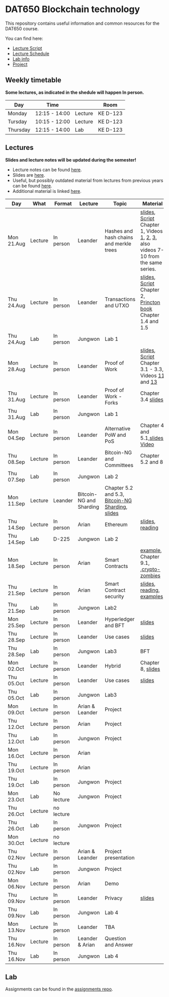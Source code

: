 # DAT650 Blockchain technology

This repository contains useful information and common resources for the DAT650 course.

You can find here:
* [Lecture Script](script.pdf)
* [Lecture Schedule](#lectures)
* [Lab info](#lab)
* [Project](projects)

## Weekly timetable

**Some lectures, as indicated in the shedule will happen In person.**

| Day | Time | | Room |
|----|------|---|------|
| Monday  | 12:15 - 14:00 | Lecture | KE D-123 |
| Tursday | 10:15 - 12:00 | Lecture | KE D-123 |
| Thursday | 12:15 - 14:00 | Lab | KE D-123 |

## Lectures

**Slides and lecture notes will be updated during the semester!**

* Lecture notes can be found [here](script.pdf). 
* Slides are [here](slides).
* Useful, but possibly outdated material from lectures from previous years can be found [here](lecture_material.md).
* Additional material is linked [here](resources.md).


 Day | What | Format | Lecture | Topic | Material |
|-----|------|--------|-----------|-------|----------|
|Mon 21.Aug | Lecture | In person | Leander | Hashes and hash chains and merkle trees | [slides](slides/blockchain1hashchain.pdf), [Script](script.pdf) Chapter 1, Videos [1](https://www.youtube.com/watch?v=TwkrJtTL-wc&list=PLnD_TI73e88dsiKwQ3XDqXPBMwQjVt_TB&index=2), [2](https://www.youtube.com/watch?v=CIvdtlQPUf4&list=PLnD_TI73e88dsiKwQ3XDqXPBMwQjVt_TB&index=3), [3](https://www.youtube.com/watch?v=DjZZz70BJ_o&list=PLnD_TI73e88dsiKwQ3XDqXPBMwQjVt_TB&index=4), also videos 7-10 from the same series.|
|Thu 24.Aug | Lecture | In person | Leander | Transactions and UTXO | [slides](slides/blockchain2utxo.pdf), [Script](script.pdf) Chapter 2, [Princton book](https://d28rh4a8wq0iu5.cloudfront.net/bitcointech/readings/princeton_bitcoin_book.pdf) Chapter 1.4 and 1.5 |
|Thu 24.Aug | Lab | In person | Jungwon | Lab 1 |  |
|Mon 28.Aug | Lecture | In person | Leander | Proof of Work | [slides](slides/blockchain3pow.pdf), [Script](script.pdf) Chapter 3.1 - 3.3, Videos [11](https://youtu.be/ehO-TKhuAro) and [13](https://youtu.be/B7O5yDY4_N0)  | 
|Thu 31.Aug | Lecture | In person | Leander | Proof of Work - Forks | Chapter 3.4 [slides](slides/blockchain4forks.pdf) |
|Thu 31.Aug | Lab | In person | Jungwon |  Lab 1 |  |
|Mon 04.Sep | Lecture | In person | Leander | Alternative PoW and PoS | Chapter 4 and 5.1,[slides](slides/blockchain6pos.pdf), [Video](https://youtu.be/TipGy2bOVL4)  |
|Thu 08.Sep | Lecture | In person | Leander | Bitcoin-NG  and Committees | Chapter 5.2 and 8 |
|Thu 07.Sep | Lab | In person | Jungwon |  Lab 2 |  |
|Mon 11.Sep | Lecture | Leander | Bitcoin-NG and Sharding | Chapter 5.2 and 5.3, [Bitcoin-NG](https://www.usenix.org/conference/nsdi16/technical-sessions/presentation/eyal) [Sharding](https://www.usenix.org/conference/nsdi19/presentation/wang-jiaping), [slides](slides/blockchain7ngandsharding.pdf) |
|Thu 14.Sep | Lecture | In person | Arian | Ethereum| [slides](slides/smartContracts.pdf), [reading](https://arxiv.org/pdf/2207.02264.pdf) |
|Thu 14.Sep | Lab | D-225 | Jungwon |  Lab 2 |  |
|Mon 18.Sep | Lecture | In person | Arian | Smart Contracts | [example](solidity/solidityDevelopment.md), Chapter 9.1, ,[crypto-zombies](https://cryptozombies.io/en/course) |
|Thu 21.Sep | Lecture | In person | Arian | Smart Contract security | [slides](slides/SmartContractSecurity.pdf), [reading](https://github.com/ethereumbook/ethereumbook/blob/develop/09smart-contracts-security.asciidoc), [examples](solidity/security) |
|Thu 21.Sep | Lab | In person | Jungwon | Lab2 |  |
|Mon 25.Sep | Lecture | In person | Leander | Hyperledger and BFT | [slides](slides/hyperledgerHotStuff.pdf) |
|Thu 28.Sep | Lecture | In person | Leander | Use cases |  [slides](slides/usecases.pdf) |
|Thu 28.Sep | Lab | In person | Jungwon | Lab3 | BFT | Chapter 7.1 & 7.2, [slides](slides/Lecture-10.pdf) |
|Mon 02.Oct | Lecture | In person | Leander | Hybrid | Chapter 8, [slides](slides/Lecture-11.pdf) |
|Thu 05.Oct | Lecture | In person | Leander | Use cases | [slides](slides/Lecture-15.pdf) |
|Thu 05.Oct | Lab | In person | Jungwon | Lab3 |  |
|Mon 09.Oct | Lecture | In person | Arian & Leander | Project  | |
|Thu 12.Oct | Lecture | In person | Arian | Project |   |
|Thu 12.Oct | Lab | In person | Jungwon | Project |  |
|Mon 16.Oct | Lecture | In person | Arian |  |
|Thu 19.Oct | Lecture | In person | Arian | 
|Thu 19.Oct | Lab | In person | Jungwon | Project |  |
|Mon 23.Oct | Lab | No lecture | Jungwon | Project | |
|Thu 26.Oct | Lecture | no lecture |  |  | |
|Thu 26.Oct | Lab | In person | Jungwon | Project |  |
|Mon 30.Oct | Lecture | no lecture |  | |
|Thu 02.Nov | Lecture | In person | Arian & Leander | Project presentation |
|Thu 02.Nov | Lab | In person | Jungwon | Project |  |
|Mon 06.Nov | Lecture | In person | Arian | Demo | 
|Thu 09.Nov | Lecture | In person | Leander | Privacy | [slides](slides/Lecture-16.pdf) |
|Thu 09.Nov | Lab | In person | Jungwon | Lab 4 |  |
|Mon 13.Nov | Lecture | In person | Leander | TBA |
|Thu 16.Nov | Lecture | In person | Leander & Arian | Question and Answer |  |
|Thu 16.Nov | Lab | In person | Jungwon | Lab 4 |  |

## Lab

Assignments can be found in the [assignments repo](https://github.com/dat650-2023/assignments).

